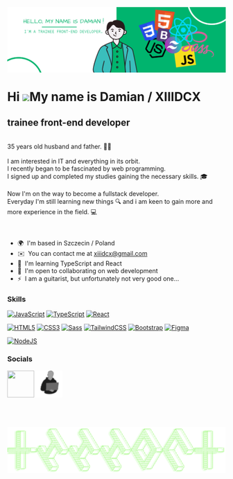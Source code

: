<!-- header img -->

<img align="center" src="https://github.com/XIIIDCX/XIIIDCX/blob/a130314d347fbb4f409271c3ab5d60eb62705457/White%20Green%20Flat%20Digital%20Marketing%20LinkedIn%20Banner.png" alt="damian cichowicz"/>

Hi ![](https://user-images.githubusercontent.com/18350557/176309783-0785949b-9127-417c-8b55-ab5a4333674e.gif)My name is Damian / XIIIDCX
========================================================================================================================================

trainee front-end developer
--------------------------------------
<br>
35 years old husband and father. 👪🏻 <br>
<br>
I am interested in IT and everything in its orbit. <br>
I recently began to be fascinated by web programming. <br>
I signed up and completed my studies gaining the necessary skills. 🎓 <br>
<br>
Now I'm on the way to become a fullstack developer. <br>
Everyday I'm still learning new things 🔍 and i am keen to gain more and more experience in the field. 💻 <br>
<br>
<br>

* 🌍  I'm based in Szczecin / Poland
* ✉️  You can contact me at [xiiidcx@gmail.com](mailto:xiiidcx@gmail.com)
* 🧠  I'm learning TypeScript and React
* 🤝  I'm open to collaborating on web development
* ⚡  I am a guitarist, but unfortunately not very good one...

### Skills

<p align="left">
<a href="https://developer.mozilla.org/en-US/docs/Web/JavaScript" target="_blank" rel="noreferrer"><img src="https://raw.githubusercontent.com/danielcranney/readme-generator/main/public/icons/skills/javascript-colored.svg" width="36" height="36" alt="JavaScript" /></a>
<a href="https://www.typescriptlang.org/" target="_blank" rel="noopener"><img src="https://raw.githubusercontent.com/danielcranney/readme-generator/main/public/icons/skills/typescript-colored.svg" width="36" height="36" alt="TypeScript" /></a>
<a href="https://reactjs.org/" target="_blank" rel="noopener"><img src="https://raw.githubusercontent.com/danielcranney/readme-generator/main/public/icons/skills/react-colored.svg" width="36" height="36" alt="React" /></a>
  
<a href="https://developer.mozilla.org/en-US/docs/Glossary/HTML5" target="_blank" rel="noreferrer"><img src="https://raw.githubusercontent.com/danielcranney/readme-generator/main/public/icons/skills/html5-colored.svg" width="36" height="36" alt="HTML5" /></a>
<a href="https://www.w3.org/TR/CSS/#css" target="_blank" rel="noreferrer"><img src="https://raw.githubusercontent.com/danielcranney/readme-generator/main/public/icons/skills/css3-colored.svg" width="36" height="36" alt="CSS3" /></a>
<a href="https://sass-lang.com/" target="_blank" rel="noreferrer"><img src="https://raw.githubusercontent.com/danielcranney/readme-generator/main/public/icons/skills/sass-colored.svg" width="36" height="36" alt="Sass" /></a>
<a href="https://tailwindcss.com/" target="_blank" rel="noreferrer"><img src="https://raw.githubusercontent.com/danielcranney/readme-generator/main/public/icons/skills/tailwindcss-colored.svg" width="36" height="36" alt="TailwindCSS" /></a>
<a href="https://getbootstrap.com/" target="_blank" rel="noreferrer"><img src="https://raw.githubusercontent.com/danielcranney/readme-generator/main/public/icons/skills/bootstrap-colored.svg" width="36" height="36" alt="Bootstrap" /></a>
<a href="https://www.figma.com/" target="_blank" rel="noreferrer"><img src="https://raw.githubusercontent.com/danielcranney/readme-generator/main/public/icons/skills/figma-colored.svg" width="36" height="36" alt="Figma" /></a>
 
<a href="https://nodejs.org/en/" target="_blank" rel="noreferrer"><img src="https://raw.githubusercontent.com/danielcranney/readme-generator/main/public/icons/skills/nodejs-colored.svg" width="36" height="36" alt="NodeJS" /></a>
</p>


### Socials

<p align="left"> 
<a href="https://www.linkedin.com/in/damian-cichowicz" target="blank" rel="noreferrer"><img src="https://raw.githubusercontent.com/danielcranney/readme-generator/main/public/icons/socials/linkedin.svg" width="62" height="62" /></a>
<a href="https://damian-portfolio.netlify.app/" target="blank" rel="noreferrer"><img src="https://github.com/XIIIDCX/XIIIDCX/blob/main/logo.png" width="62" height="62" /></a>
</p>
<br>
<br>
<br>
<!-- footer ascii img -->
<img align="center" src="https://github.com/XIIIDCX/XIIIDCX/blob/main/XIIIDCX%20(1).png?raw=true" alt="xiiidcx"/>
